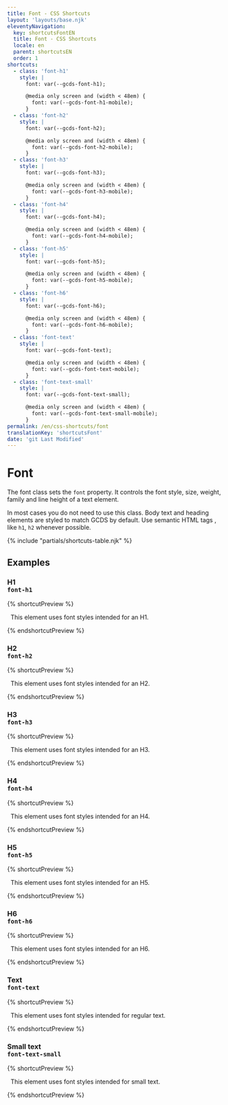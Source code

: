 ```yaml
---
title: Font - CSS Shortcuts
layout: 'layouts/base.njk'
eleventyNavigation:
  key: shortcutsFontEN
  title: Font - CSS Shortcuts
  locale: en
  parent: shortcutsEN
  order: 1
shortcuts:
  - class: 'font-h1'
    style: |
      font: var(--gcds-font-h1);

      @media only screen and (width < 48em) {
        font: var(--gcds-font-h1-mobile);
      }
  - class: 'font-h2'
    style: |
      font: var(--gcds-font-h2);

      @media only screen and (width < 48em) {
        font: var(--gcds-font-h2-mobile);
      }
  - class: 'font-h3'
    style: |
      font: var(--gcds-font-h3);

      @media only screen and (width < 48em) {
        font: var(--gcds-font-h3-mobile);
      }
  - class: 'font-h4'
    style: |
      font: var(--gcds-font-h4);

      @media only screen and (width < 48em) {
        font: var(--gcds-font-h4-mobile);
      }
  - class: 'font-h5'
    style: |
      font: var(--gcds-font-h5);

      @media only screen and (width < 48em) {
        font: var(--gcds-font-h5-mobile);
      }
  - class: 'font-h6'
    style: |
      font: var(--gcds-font-h6);

      @media only screen and (width < 48em) {
        font: var(--gcds-font-h6-mobile);
      }
  - class: 'font-text'
    style: |
      font: var(--gcds-font-text);

      @media only screen and (width < 48em) {
        font: var(--gcds-font-text-mobile);
      }
  - class: 'font-text-small'
    style: |
      font: var(--gcds-font-text-small);

      @media only screen and (width < 48em) {
        font: var(--gcds-font-text-small-mobile);
      }
permalink: /en/css-shortcuts/font
translationKey: 'shortcutsFont'
date: 'git Last Modified'
---
```


# Font

The font class sets the `font` property. It controls the font style, size, weight, family and line height of a text element.

<gcds-notice type="warning" notice-title-tag="h2" notice-title="Use with caution">
  <gcds-text>In most cases you do not need to use this class. Body text and heading elements are <gcds-link href="{{ links.typography }}">styled to match GCDS by default</gcds-link>. Use semantic HTML tags , like <code>h1</code>, <code>h2</code> whenever possible.</gcds-text>
</gcds-notice>

{% include "partials/shortcuts-table.njk" %}

## Examples

### H1<br/>`font-h1`

{% shortcutPreview %}

<p class="font-h1">
  This element uses font styles intended for an H1.
</p>
{% endshortcutPreview %}

### H2<br/>`font-h2`

{% shortcutPreview %}

<p class="font-h2">
  This element uses font styles intended for an H2.
</p>
{% endshortcutPreview %}

### H3<br/>`font-h3`

{% shortcutPreview %}

<p class="font-h3">
  This element uses font styles intended for an H3.
</p>
{% endshortcutPreview %}

### H4<br/>`font-h4`

{% shortcutPreview %}

<p class="font-h4">
  This element uses font styles intended for an H4.
</p>
{% endshortcutPreview %}

### H5<br/>`font-h5`

{% shortcutPreview %}

<p class="font-h5">
  This element uses font styles intended for an H5.
</p>
{% endshortcutPreview %}

### H6<br/>`font-h6`

{% shortcutPreview %}

<p class="font-h6">
  This element uses font styles intended for an H6.
</p>
{% endshortcutPreview %}

### Text<br/>`font-text`

{% shortcutPreview %}

<p class="font-text">
  This element uses font styles intended for regular text.
</p>
{% endshortcutPreview %}

### Small text<br/>`font-text-small`

{% shortcutPreview %}

<p class="font-text-small">
  This element uses font styles intended for small text.
</p>
{% endshortcutPreview %}
